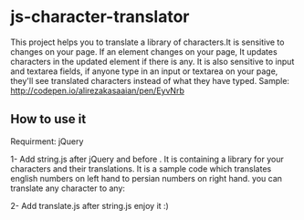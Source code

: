 # js-character-translator

This project helps you to translate a library of characters.It is sensitive to changes on your page. If an element changes on your page, It updates characters in the updated element if there is any. It is also sensitive to input and textarea fields, if anyone type in an input or textarea on your page, they'll see translated characters instead of what they have typed.
Sample: http://codepen.io/alirezakasaaian/pen/EyvNrb

## How to use it
Requirment:
jQuery

1- Add string.js after jQuery and before </body>. It is containing a library for your characters and their translations. It is a sample code which translates english numbers on left hand to persian numbers on right hand. you can translate any character to any:

2- Add translate.js after string.js
  enjoy it :) 
